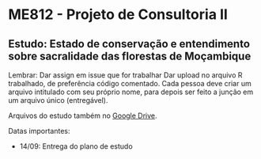 # ME812 - Projeto de Consultoria II

## Estudo: Estado de conservação e entendimento sobre sacralidade das florestas de Moçambique

Lembrar: Dar assign em issue que for trabalhar
Dar upload no arquivo R trabalhado, de preferência código comentado. Cada pessoa deve criar um arquivo intitulado com seu próprio nome, para depois ser feito a junção em um arquivo único (entregável).

Arquivos do estudo também no [Google Drive](https://drive.google.com/drive/u/0/folders/1WeoVYm64YKVonDUzc66IJgxL6QbUret8?ogsrc=32).

Datas importantes:
- 14/09: Entrega do plano de estudo
